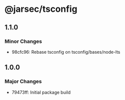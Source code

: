 # @jarsec/tsconfig

## 1.1.0

### Minor Changes

- 98cfc96: Rebase tsconfig on tsconfig/bases/node-lts

## 1.0.0

### Major Changes

- 79473ff: Initial package build
